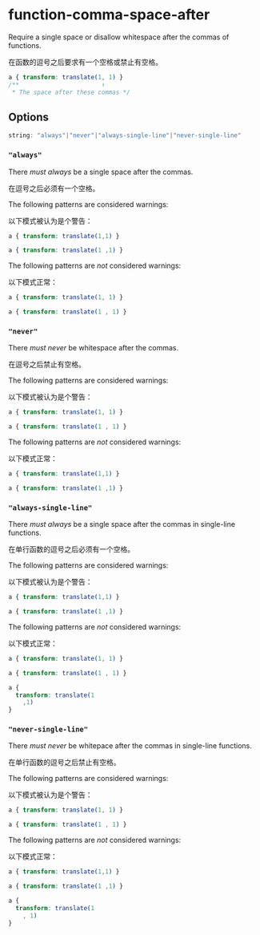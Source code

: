 # function-comma-space-after

Require a single space or disallow whitespace after the commas of functions.

在函数的逗号之后要求有一个空格或禁止有空格。

```css
a { transform: translate(1, 1) }
/**                       ↑
 * The space after these commas */
```

## Options

```js
string: "always"|"never"|"always-single-line"|"never-single-line"
```

### `"always"`

There *must always* be a single space after the commas.

在逗号之后必须有一个空格。

The following patterns are considered warnings:

以下模式被认为是个警告：

```css
a { transform: translate(1,1) }
```

```css
a { transform: translate(1 ,1) }
```

The following patterns are *not* considered warnings:

以下模式正常：

```css
a { transform: translate(1, 1) }
```

```css
a { transform: translate(1 , 1) }
```

### `"never"`

There *must never* be whitespace after the commas.

在逗号之后禁止有空格。

The following patterns are considered warnings:

以下模式被认为是个警告：

```css
a { transform: translate(1, 1) }
```

```css
a { transform: translate(1 , 1) }
```

The following patterns are *not* considered warnings:

以下模式正常：

```css
a { transform: translate(1,1) }
```

```css
a { transform: translate(1 ,1) }
```

### `"always-single-line"`

There *must always* be a single space after the commas in single-line functions.

在单行函数的逗号之后必须有一个空格。

The following patterns are considered warnings:

以下模式被认为是个警告：

```css
a { transform: translate(1,1) }
```

```css
a { transform: translate(1 ,1) }
```

The following patterns are *not* considered warnings:

以下模式正常：

```css
a { transform: translate(1, 1) }
```

```css
a { transform: translate(1 , 1) }
```

```css
a {
  transform: translate(1
    ,1)
}
```

### `"never-single-line"`

There *must never* be whitepace after the commas in single-line functions.

在单行函数的逗号之后禁止有空格。

The following patterns are considered warnings:

以下模式被认为是个警告：

```css
a { transform: translate(1, 1) }
```

```css
a { transform: translate(1 , 1) }
```

The following patterns are *not* considered warnings:

以下模式正常：

```css
a { transform: translate(1,1) }
```

```css
a { transform: translate(1 ,1) }
```

```css
a {
  transform: translate(1
    , 1)
}
```

